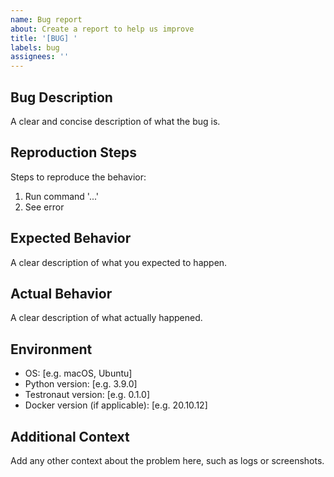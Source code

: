 ```yaml
---
name: Bug report
about: Create a report to help us improve
title: '[BUG] '
labels: bug
assignees: ''
---
```


## Bug Description
A clear and concise description of what the bug is.

## Reproduction Steps
Steps to reproduce the behavior:
1. Run command '...'
2. See error

## Expected Behavior
A clear description of what you expected to happen.

## Actual Behavior
A clear description of what actually happened.

## Environment
- OS: [e.g. macOS, Ubuntu]
- Python version: [e.g. 3.9.0]
- Testronaut version: [e.g. 0.1.0]
- Docker version (if applicable): [e.g. 20.10.12]

## Additional Context
Add any other context about the problem here, such as logs or screenshots.